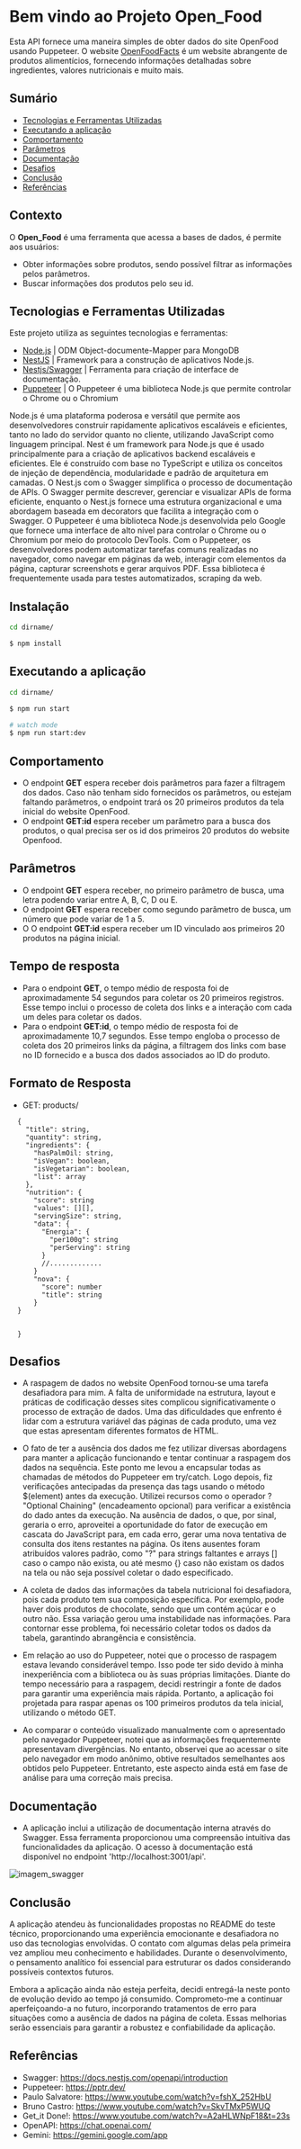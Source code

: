 # Bem vindo ao Projeto Open_Food
Esta API fornece uma maneira simples de obter dados do site OpenFood usando Puppeteer. O website [OpenFoodFacts](https://br.openfoodfacts.org/) é um website abrangente de produtos alimentícios, fornecendo informações detalhadas sobre ingredientes, valores nutricionais e muito mais.
<datails>

## Sumário
- [Tecnologias e Ferramentas Utilizadas](#tecnologias-e-ferramentas-utilizadas)
- [Executando a aplicação](#executando-a-aplicação)
- [Comportamento](#comportamento)
- [Parâmetros](#parâmetros)
- [Documentação](#documentação)
- [Desafios](#desafios)
- [Conclusão](#conclusão)
- [Referências](#referências)


## Contexto
O __Open_Food__ é uma ferramenta que acessa a bases de dados, é permite aos usuários:
- Obter informações sobre produtos, sendo possível filtrar as informações pelos parâmetros.
- Buscar informações dos produtos pelo seu id.

## Tecnologias e Ferramentas Utilizadas

Este projeto utiliza as seguintes tecnologias e ferramentas:

- [Node.js](https://nodejs.org/docs/latest/api/) | ODM Object-documente-Mapper para MongoDB
- [NestJS](https://docs.nestjs.com/) | Framework para a construção de aplicativos Node.js.
- [Nestjs/Swagger](https://docs.nestjs.com/openapi/introduction) | Ferramenta para criação de interface de documentação.
- [Puppeteer](https://pptr.dev/) | O Puppeteer é uma biblioteca Node.js que permite controlar o Chrome ou o Chromium

Node.js é uma plataforma poderosa e versátil que permite aos desenvolvedores construir rapidamente aplicativos escaláveis e eficientes, tanto no lado do servidor quanto no cliente, utilizando JavaScript como linguagem principal. Nest é um framework para Node.js que é usado principalmente para a criação de aplicativos backend escaláveis e eficientes. Ele é construído com base no TypeScript e utiliza os conceitos de injeção de dependência, modularidade e padrão de arquitetura em camadas. O Nest.js com o Swagger simplifica o processo de documentação de APIs. O Swagger permite descrever, gerenciar e visualizar APIs de forma eficiente, enquanto o Nest.js fornece uma estrutura organizacional e uma abordagem baseada em decorators que facilita a integração com o Swagger. O Puppeteer é uma biblioteca Node.js desenvolvida pelo Google que fornece uma interface de alto nível para controlar o Chrome ou o Chromium por meio do protocolo DevTools. Com o Puppeteer, os desenvolvedores podem automatizar tarefas comuns realizadas no navegador, como navegar em páginas da web, interagir com elementos da página, capturar screenshots e gerar arquivos PDF. Essa biblioteca é frequentemente usada para testes automatizados, scraping da web.

## Instalação

```bash
cd dirname/

$ npm install
```

## Executando a aplicação

```bash
cd dirname/

$ npm run start

# watch mode
$ npm run start:dev

```
## Comportamento

- O endpoint __GET__ espera receber dois parâmetros para fazer a filtragem dos dados. Caso não tenham sido fornecidos os parâmetros, ou estejam faltando parâmetros, o endpoint trará os 20 primeiros produtos da tela inicial do website OpenFood.
- O endpoint __GET:id__ espera receber um parâmetro para a busca dos produtos, o qual precisa ser os id dos primeiros 20 produtos do website Openfood.

## Parâmetros
- O endpoint __GET__ espera receber, no primeiro parâmetro de busca, uma letra podendo variar entre A, B, C, D ou E.
- O endpoint __GET__ espera receber como segundo parâmetro de busca, um número que pode variar de 1 a 5.
- O O endpoint __GET:id__ espera receber um ID vinculado aos primeiros 20 produtos na página inicial.

## Tempo de resposta
- Para o endpoint __GET__, o tempo médio de resposta foi de aproximadamente 54 segundos para coletar os 20 primeiros registros. Esse tempo inclui o processo de coleta dos links e a interação com cada um deles para coletar os dados.
- Para o endpoint __GET:id__, o tempo médio de resposta foi de aproximadamente 10,7 segundos. Esse tempo engloba o processo de coleta dos 20 primeiros links da página, a filtragem dos links com base no ID fornecido e a busca dos dados associados ao ID do produto.

## Formato de Resposta
- GET: products/
```
  {
    "title": string,
    "quantity": string,
    "ingredients": {
      "hasPalmOil: string,
      "isVegan": boolean,
      "isVegetarian": boolean,
      "list": array
    },
    "nutrition": {
      "score": string
      "values": [][],
      "servingSize": string,
      "data": {
        "Energia": {
          "per100g": string
          "perServing": string  
        }
        //.............
      }
      "nova": {
        "score": number
        "title": string
      }
  }
  
  
  }

```
## Desafios
- A raspagem de dados no website OpenFood tornou-se uma tarefa desafiadora para mim. A falta de uniformidade na estrutura, layout e práticas de codificação desses sites complicou significativamente o processo de extração de dados. Uma das dificuldades que enfrento é lidar com a estrutura variável das páginas de cada produto, uma vez que estas apresentam diferentes formatos de HTML.

- O fato de ter a ausência dos dados me fez utilizar diversas abordagens para manter a aplicação funcionando e tentar continuar a raspagem dos dados na sequência. Este ponto me levou a encapsular todas as chamadas de métodos do Puppeteer em try/catch. Logo depois, fiz verificações antecipadas da presença das tags usando o método $(element) antes da execução. Utilizei recursos como o operador ? "Optional Chaining" (encadeamento opcional) para verificar a existência do dado antes da execução. Na ausência de dados, o que, por sinal, geraria o erro, aproveitei a oportunidade do fator de execução em cascata do JavaScript para, em cada erro, gerar uma nova tentativa de consulta dos itens restantes na página. Os itens ausentes foram atribuídos valores padrão, como "?" para strings faltantes e arrays [] caso o campo não exista, ou até mesmo {} caso não existam os dados na tela ou não seja possível coletar o dado especificado.

- A coleta de dados das informações da tabela nutricional foi desafiadora, pois cada produto tem sua composição específica. Por exemplo, pode haver dois produtos de chocolate, sendo que um contém açúcar e o outro não. Essa variação gerou uma instabilidade nas informações. Para contornar esse problema, foi necessário coletar todos os dados da tabela, garantindo abrangência e consistência.

- Em relação ao uso do Puppeteer, notei que o processo de raspagem estava levando considerável tempo. Isso pode ter sido devido à minha inexperiência com a biblioteca ou às suas próprias limitações. Diante do tempo necessário para a raspagem, decidi restringir a fonte de dados para garantir uma experiência mais rápida. Portanto, a aplicação foi projetada para raspar apenas os 100 primeiros produtos da tela inicial, utilizando o método GET.

- Ao comparar o conteúdo visualizado manualmente com o apresentado pelo navegador Puppeteer, notei que as informações frequentemente apresentavam divergências. No entanto, observei que ao acessar o site pelo navegador em modo anônimo, obtive resultados semelhantes aos obtidos pelo Puppeteer. Entretanto, este aspecto ainda está em fase de análise para uma correção mais precisa.

## Documentação
- A aplicação inclui a utilização de documentação interna através do Swagger. Essa ferramenta proporcionou uma compreensão intuitiva das funcionalidades da aplicação. O acesso à documentação está disponível no endpoint 'http://localhost:3001/api'.
<img src='https://drive.google.com/uc?id=1z-aA6fxmELCIWby7CM48QnsmCAMG32zJ' alt='imagem_swagger'/>

## Conclusão
A aplicação atendeu às funcionalidades propostas no README do teste técnico, proporcionando uma experiência emocionante e desafiadora no uso das tecnologias envolvidas. O contato com algumas delas pela primeira vez ampliou meu conhecimento e habilidades. Durante o desenvolvimento, o pensamento analítico foi essencial para estruturar os dados considerando possíveis contextos futuros.

Embora a aplicação ainda não esteja perfeita, decidi entregá-la neste ponto de evolução devido ao tempo já consumido. Comprometo-me a continuar aperfeiçoando-a no futuro, incorporando tratamentos de erro para situações como a ausência de dados na página de coleta. Essas melhorias serão essenciais para garantir a robustez e confiabilidade da aplicação.

## Referências
- Swagger: https://docs.nestjs.com/openapi/introduction
- Puppeteer: https://pptr.dev/
- Paulo Salvatore: https://www.youtube.com/watch?v=fshX_252HbU
- Bruno Castro: https://www.youtube.com/watch?v=SkvTMxP5WUQ
- Get_it Done!: https://www.youtube.com/watch?v=A2aHLWNpF18&t=23s
- OpenAPI: https://chat.openai.com/
- Gemini: https://gemini.google.com/app

